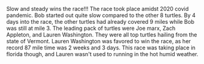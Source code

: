 Slow and steady wins the race!!!
The race took place amidst 2020 covid pandemic. Bob started out quite slow compared to the other 8 turtles. By 4 days into the race, the other turtles had already covered 9 miles while Bob was still at mile 3. The leading pack of turtles were Joe marx, Zach Appleton, and Lauren Washington. They were all top turtles hailing from the state of Vermont. Lauren Washington was favored to win the race, as her record 87 mile time was 2 weeks and 3 days. This race was taking place in florida though, and Lauren wasn't used to running in the hot humid weather. 